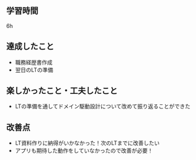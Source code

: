 ## 学習時間
6h
## 達成したこと
- 職務経歴書作成
- 翌日のLTの準備
## 楽しかったこと・工夫したこと
- LTの準備を通してドメイン駆動設計について改めて振り返ることができた
## 改善点
- LT資料作りに納得がいかなかった！次のLTまでに改善したい
- アプリも期待した動作をしていなかったので改善が必要！
